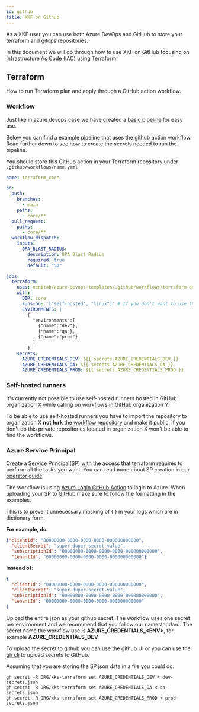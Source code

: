 ```yaml
---
id: github
title: XKF on Github
---
```


As a XKF user you can use both Azure DevOps and GitHub to store
your terraform and gitops repositories.

In this document we will go through how to use XKF on GitHub focusing
on Infrastructure As Code (IAC) using Terraform.

## Terraform

How to run Terraform plan and apply through a GitHub action workflow.

### Workflow

Just like in azure devops case we have created a
[basic pipeline](https://github.com/XenitAB/azure-devops-templates/terraform-docker-github/README.md)
for easy use.

Below you can find a example pipeline that uses the github action workflow.
Read further down to see how to create the secrets needed to run the pipeline.

You should store this GitHub action in your Terraform repository under `.github/workflows/name.yaml`

```.github/workflows/core.yaml
name: terraform_core

on:
  push:
    branches:
      - main
    paths:
      - core/**
  pull_request:
    paths:
      - core/**
  workflow_dispatch:
    inputs:
      OPA_BLAST_RADIUS:
        description: OPA Blast Radius
        required: true
        default: "50"

jobs:
  terraform:
    uses: xenitab/azure-devops-templates/.github/workflows/terraform-docker.yaml@2021.10.1
    with:
      DIR: core
      runs-on: '["self-hosted", "linux"]' # If you don't want to use the default ubuntu-latest
      ENVIRONMENTS: |
        {
          "environments":[
            {"name":"dev"},
            {"name":"qa"},
            {"name":"prod"}
          ]
        }
    secrets:
      AZURE_CREDENTIALS_DEV: ${{ secrets.AZURE_CREDENTIALS_DEV }}
      AZURE_CREDENTIALS_QA: ${{ secrets.AZURE_CREDENTIALS_QA }}
      AZURE_CREDENTIALS_PROD: ${{ secrets.AZURE_CREDENTIALS_PROD }}
```

### Self-hosted runners

It's currently not possible to use self-hosted runners hosted in GitHub organization X while calling on workflows in GitHub organization Y.

To be able to use self-hosted runners you have to import the repository to organization X **not fork** the [workflow repository](https://github.com/XenitAB/azure-devops-templates)
and make it public. If you don't do this private repositories located in organization X won't be able to find the workflows.

### Azure Service Principal

Create a Service Principal(SP) with the access that terraform requires to perform all the tasks you want.
You can read more about SP creation in our [operator guide](operator-guide.md)

The workflow is using [Azure Login GitHub Action](https://github.com/marketplace/actions/azure-login#configure-deployment-credentials)
to login to Azure. When uploading your SP to GitHub make sure to follow the formatting in the examples.

This is to prevent unnecessary masking of { } in your logs which are in dictionary form.

**For example, do**:

```.json
{"clientId": "00000000-0000-0000-0000-000000000000",
  "clientSecret": "super-duper-secret-value",
  "subscriptionId": "00000000-0000-0000-0000-000000000000",
  "tenantId": "00000000-0000-0000-0000-000000000000"}
```

**instead of**:

```.json
{
  "clientId": "00000000-0000-0000-0000-000000000000",
  "clientSecret": "super-duper-secret-value",
  "subscriptionId": "00000000-0000-0000-0000-000000000000",
  "tenantId": "00000000-0000-0000-0000-000000000000"
}
```

Upload the entire json as your github secret.
The workflow uses one secret per environment and we recommend that you follow our namestandard.
The secret name the workflow use is **AZURE_CREDENTIALS_\<ENV\>**, for  example **AZURE_CREDENTIALS_DEV**

To upload the secret to github you can use the github UI or you can use the [gh cli](https://github.com/cli/cli) to upload secrets to GitHub.

Assuming that you are storing the SP json data in a file you could do:

```shell
gh secret -R ORG/xks-terraform set AZURE_CREDENTIALS_DEV < dev-secrets.json
gh secret -R ORG/xks-terraform set AZURE_CREDENTIALS_QA < qa-secrets.json
gh secret -R ORG/xks-terraform set AZURE_CREDENTIALS_PROD < prod-secrets.json
```
